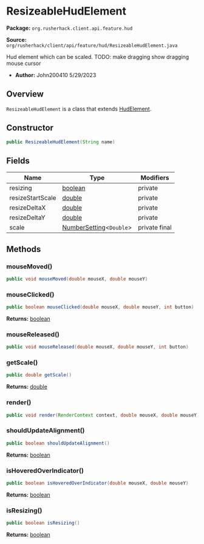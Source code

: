 # ResizeableHudElement

**Package:** `org.rusherhack.client.api.feature.hud`

**Source:** `org/rusherhack/client/api/feature/hud/ResizeableHudElement.java`

Hud element which can be scaled.
TODO: make dragging show dragging mouse cursor
* **Author:** John200410 5/29/2023



## Overview

`ResizeableHudElement` is a class that extends [HudElement](/client/api/feature/hud/HudElement.md).

## Constructor

```java
public ResizeableHudElement(String name)
```

## Fields

| Name | Type | Modifiers |
|------|------|----------|
| resizing | [boolean](https://docs.oracle.com/en/java/javase/21/docs/api/java.base/java/lang/Boolean.html) | private |
| resizeStartScale | [double](https://docs.oracle.com/en/java/javase/21/docs/api/java.base/java/lang/Double.html) | private |
| resizeDeltaX | [double](https://docs.oracle.com/en/java/javase/21/docs/api/java.base/java/lang/Double.html) | private |
| resizeDeltaY | [double](https://docs.oracle.com/en/java/javase/21/docs/api/java.base/java/lang/Double.html) | private |
| scale | [NumberSetting](/core/setting/NumberSetting.md)<`Double`> | private final |


## Methods

### mouseMoved()

```java
public void mouseMoved(double mouseX, double mouseY)
```

### mouseClicked()

```java
public boolean mouseClicked(double mouseX, double mouseY, int button)
```

**Returns:** [boolean](https://docs.oracle.com/en/java/javase/21/docs/api/java.base/java/lang/Boolean.html)

### mouseReleased()

```java
public void mouseReleased(double mouseX, double mouseY, int button)
```

### getScale()

```java
public double getScale()
```

**Returns:** [double](https://docs.oracle.com/en/java/javase/21/docs/api/java.base/java/lang/Double.html)

### render()

```java
public void render(RenderContext context, double mouseX, double mouseY)
```

### shouldUpdateAlignment()

```java
public boolean shouldUpdateAlignment()
```

**Returns:** [boolean](https://docs.oracle.com/en/java/javase/21/docs/api/java.base/java/lang/Boolean.html)

### isHoveredOverIndicator()

```java
public boolean isHoveredOverIndicator(double mouseX, double mouseY)
```

**Returns:** [boolean](https://docs.oracle.com/en/java/javase/21/docs/api/java.base/java/lang/Boolean.html)

### isResizing()

```java
public boolean isResizing()
```

**Returns:** [boolean](https://docs.oracle.com/en/java/javase/21/docs/api/java.base/java/lang/Boolean.html)

